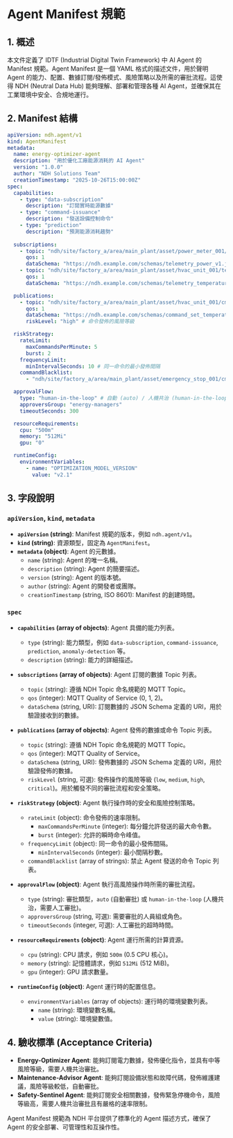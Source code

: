 # Agent Manifest 規範

## 1. 概述

本文件定義了 IDTF (Industrial Digital Twin Framework) 中 AI Agent 的 Manifest 規範。Agent Manifest 是一個 YAML 格式的描述文件，用於聲明 Agent 的能力、配置、數據訂閱/發佈模式、風險策略以及所需的審批流程。這使得 NDH (Neutral Data Hub) 能夠理解、部署和管理各種 AI Agent，並確保其在工業環境中安全、合規地運行。

## 2. Manifest 結構

```yaml
apiVersion: ndh.agent/v1
kind: AgentManifest
metadata:
  name: energy-optimizer-agent
  description: "用於優化工廠能源消耗的 AI Agent"
  version: "1.0.0"
  author: "NDH Solutions Team"
  creationTimestamp: "2025-10-26T15:00:00Z"
spec:
  capabilities:
    - type: "data-subscription"
      description: "訂閱實時能源數據"
    - type: "command-issuance"
      description: "發送設備控制命令"
    - type: "prediction"
      description: "預測能源消耗趨勢"
  
  subscriptions:
    - topic: "ndh/site/factory_a/area/main_plant/asset/power_meter_001/telemetry/active_power"
      qos: 1
      dataSchema: "https://ndh.example.com/schemas/telemetry_power_v1.json"
    - topic: "ndh/site/factory_a/area/main_plant/asset/hvac_unit_001/telemetry/temperature_setpoint"
      qos: 1
      dataSchema: "https://ndh.example.com/schemas/telemetry_temperature_v1.json"

  publications:
    - topic: "ndh/site/factory_a/area/main_plant/asset/hvac_unit_001/cmd/set_temperature"
      qos: 1
      dataSchema: "https://ndh.example.com/schemas/command_set_temperature_v1.json"
      riskLevel: "high" # 命令發佈的風險等級

  riskStrategy:
    rateLimit:
      maxCommandsPerMinute: 5
      burst: 2
    frequencyLimit:
      minIntervalSeconds: 10 # 同一命令的最小發佈間隔
    commandBlacklist:
      - "ndh/site/factory_a/area/main_plant/asset/emergency_stop_001/cmd/activate"

  approvalFlow:
    type: "human-in-the-loop" # 自動 (auto) / 人機共治 (human-in-the-loop)
    approversGroup: "energy-managers"
    timeoutSeconds: 300

  resourceRequirements:
    cpu: "500m"
    memory: "512Mi"
    gpu: "0"

  runtimeConfig:
    environmentVariables:
      - name: "OPTIMIZATION_MODEL_VERSION"
        value: "v2.1"
```

## 3. 字段說明

### `apiVersion`, `kind`, `metadata`

*   **`apiVersion` (string)**: Manifest 規範的版本，例如 `ndh.agent/v1`。
*   **`kind` (string)**: 資源類型，固定為 `AgentManifest`。
*   **`metadata` (object)**: Agent 的元數據。
    *   `name` (string): Agent 的唯一名稱。
    *   `description` (string): Agent 的簡要描述。
    *   `version` (string): Agent 的版本號。
    *   `author` (string): Agent 的開發者或團隊。
    *   `creationTimestamp` (string, ISO 8601): Manifest 的創建時間。

### `spec`

*   **`capabilities` (array of objects)**: Agent 具備的能力列表。
    *   `type` (string): 能力類型，例如 `data-subscription`, `command-issuance`, `prediction`, `anomaly-detection` 等。
    *   `description` (string): 能力的詳細描述。

*   **`subscriptions` (array of objects)**: Agent 訂閱的數據 Topic 列表。
    *   `topic` (string): 遵循 NDH Topic 命名規範的 MQTT Topic。
    *   `qos` (integer): MQTT Quality of Service (0, 1, 2)。
    *   `dataSchema` (string, URI): 訂閱數據的 JSON Schema 定義的 URI，用於驗證接收到的數據。

*   **`publications` (array of objects)**: Agent 發佈的數據或命令 Topic 列表。
    *   `topic` (string): 遵循 NDH Topic 命名規範的 MQTT Topic。
    *   `qos` (integer): MQTT Quality of Service。
    *   `dataSchema` (string, URI): 發佈數據的 JSON Schema 定義的 URI，用於驗證發佈的數據。
    *   `riskLevel` (string, 可選): 發佈操作的風險等級 (`low`, `medium`, `high`, `critical`)。用於觸發不同的審批流程和安全策略。

*   **`riskStrategy` (object)**: Agent 執行操作時的安全和風險控制策略。
    *   `rateLimit` (object): 命令發佈的速率限制。
        *   `maxCommandsPerMinute` (integer): 每分鐘允許發送的最大命令數。
        *   `burst` (integer): 允許的瞬時命令峰值。
    *   `frequencyLimit` (object): 同一命令的最小發佈間隔。
        *   `minIntervalSeconds` (integer): 最小間隔秒數。
    *   `commandBlacklist` (array of strings): 禁止 Agent 發送的命令 Topic 列表。

*   **`approvalFlow` (object)**: Agent 執行高風險操作時所需的審批流程。
    *   `type` (string): 審批類型，`auto` (自動審批) 或 `human-in-the-loop` (人機共治，需要人工審批)。
    *   `approversGroup` (string, 可選): 需要審批的人員組或角色。
    *   `timeoutSeconds` (integer, 可選): 人工審批的超時時間。

*   **`resourceRequirements` (object)**: Agent 運行所需的計算資源。
    *   `cpu` (string): CPU 請求，例如 `500m` (0.5 CPU 核心)。
    *   `memory` (string): 記憶體請求，例如 `512Mi` (512 MiB)。
    *   `gpu` (integer): GPU 請求數量。

*   **`runtimeConfig` (object)**: Agent 運行時的配置信息。
    *   `environmentVariables` (array of objects): 運行時的環境變數列表。
        *   `name` (string): 環境變數名稱。
        *   `value` (string): 環境變數值。

## 4. 驗收標準 (Acceptance Criteria)

*   **Energy-Optimizer Agent**: 能夠訂閱電力數據，發佈優化指令，並具有中等風險等級，需要人機共治審批。
*   **Maintenance-Advisor Agent**: 能夠訂閱設備狀態和故障代碼，發佈維護建議，風險等級較低，自動審批。
*   **Safety-Sentinel Agent**: 能夠訂閱安全相關數據，發佈緊急停機命令，風險等級高，需要人機共治審批且有嚴格的速率限制。

Agent Manifest 規範為 NDH 平台提供了標準化的 Agent 描述方式，確保了 Agent 的安全部署、可管理性和互操作性。
